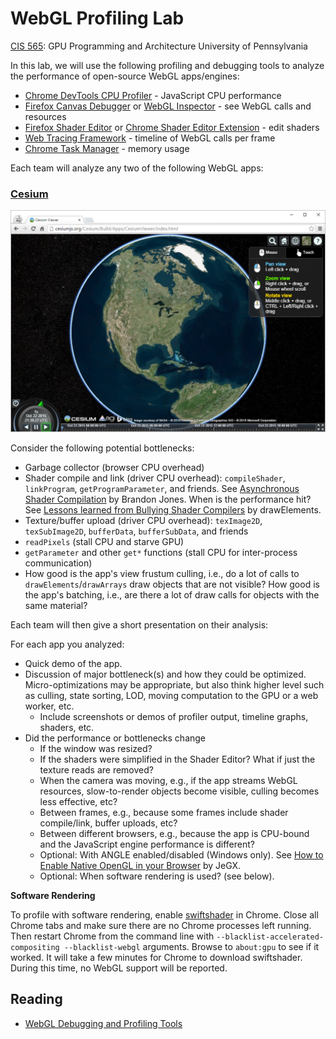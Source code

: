 # WebGL Profiling Lab

[CIS 565](https://cis565-fall-2015.github.io/): GPU Programming and Architecture
University of Pennsylvania

In this lab, we will use the following profiling and debugging tools to analyze the performance of open-source WebGL apps/engines:

* [Chrome DevTools CPU Profiler](https://developers.google.com/web/tools/chrome-devtools/profile/rendering-tools/js-execution) - JavaScript CPU performance
* [Firefox Canvas Debugger]( https://hacks.mozilla.org/2014/03/introducing-the-canvas-debugger-in-firefox-developer-tools/) or [WebGL Inspector](http://benvanik.github.io/WebGL-Inspector/) - see WebGL calls and resources
* [Firefox Shader Editor](https://hacks.mozilla.org/2013/11/live-editing-webgl-shaders-with-firefox-developer-tools/) or [Chrome Shader Editor Extension](https://github.com/spite/ShaderEditorExtension) - edit shaders
* [Web Tracing Framework](http://google.github.io/tracing-framework/) - timeline of WebGL calls per frame
* [Chrome Task Manager](http://www.googlechrometutorial.com/google-chrome-other-settings/Google-chrome-task-manager.html) - memory usage

Each team will analyze any two of the following WebGL apps:

### [Cesium](http://cesiumjs.org/Cesium/Build/Apps/CesiumViewer/index.html)

[![](images/Cesium.png)](http://cesiumjs.org/Cesium/Build/Apps/CesiumViewer/index.html)



Consider the following potential bottlenecks:

* Garbage collector (browser CPU overhead)
* Shader compile and link (driver CPU overhead): `compileShader`, `linkProgram`, `getProgramParameter`, and friends.  See [Asynchronous Shader Compilation](http://toji.github.io/shader-perf/) by Brandon Jones.  When is the performance hit?  See [Lessons learned from Bullying Shader Compilers](http://www.drawelements.com/uploads/news/Syysgraph-2012-public.pdf) by drawElements.
* Texture/buffer upload (driver CPU overhead): `texImage2D`, `texSubImage2D`, `bufferData`, `bufferSubData`, and friends
* `readPixels` (stall CPU and starve GPU)
* `getParameter` and other `get*` functions (stall CPU for inter-process communication)
* How good is the app's view frustum culling, i.e., do a lot of calls to `drawElements`/`drawArrays` draw objects that are not visible?  How good is the app's batching, i.e., are there a lot of draw calls for objects with the same material?

Each team will then give a short presentation on their analysis:

For each app you analyzed:
   * Quick demo of the app.
   * Discussion of major bottleneck(s) and how they could be optimized.  Micro-optimizations may be appropriate, but also think higher level such as culling, state sorting, LOD, moving computation to the GPU or a web worker, etc.
      * Include screenshots or demos of profiler output, timeline graphs, shaders, etc.
   * Did the performance or bottlenecks change
      * If the window was resized?
      * If the shaders were simplified in the Shader Editor?  What if just the texture reads are removed?
      * When the camera was moving, e.g., if the app streams WebGL resources, slow-to-render objects become visible, culling becomes less effective, etc?
      * Between frames, e.g., because some frames include shader compile/link, buffer uploads, etc?
      * Between different browsers, e.g., because the app is CPU-bound and the JavaScript engine performance is different?
      * Optional: With ANGLE enabled/disabled (Windows only).  See [How to Enable Native OpenGL in your Browser](http://www.geeks3d.com/20130611/webgl-how-to-enable-native-opengl-in-your-browser-windows/) by JeGX.
      * Optional: When software rendering is used? (see below).

**Software Rendering**

To profile with software rendering, enable [swiftshader](http://transgaming.com/swiftshader) in Chrome.  Close all Chrome tabs and make sure there are no Chrome processes left running.  Then restart Chrome from the command line with `--blacklist-accelerated-compositing --blacklist-webgl` arguments.  Browse to `about:gpu` to see if it worked.  It will take a few minutes for Chrome to download swiftshader.  During this time, no WebGL support will be reported.

## Reading

* [WebGL Debugging and Profiling Tools](http://www.realtimerendering.com/blog/webgl-debugging-and-profiling-tools/)

